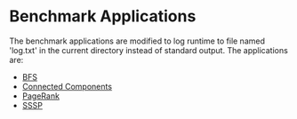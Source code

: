 # Benchmark Applications #
The benchmark applications are modified to log runtime to file named 'log.txt' in the current directory instead of standard output.
The applications are:
- [BFS](bfs_benchmark_m.gt)
- [Connected Components](cc_benchmark_m.gt)
- [PageRank](pagerank_benchmark_m.gt)
- [SSSP](sssp_benchmark_m.gt)


